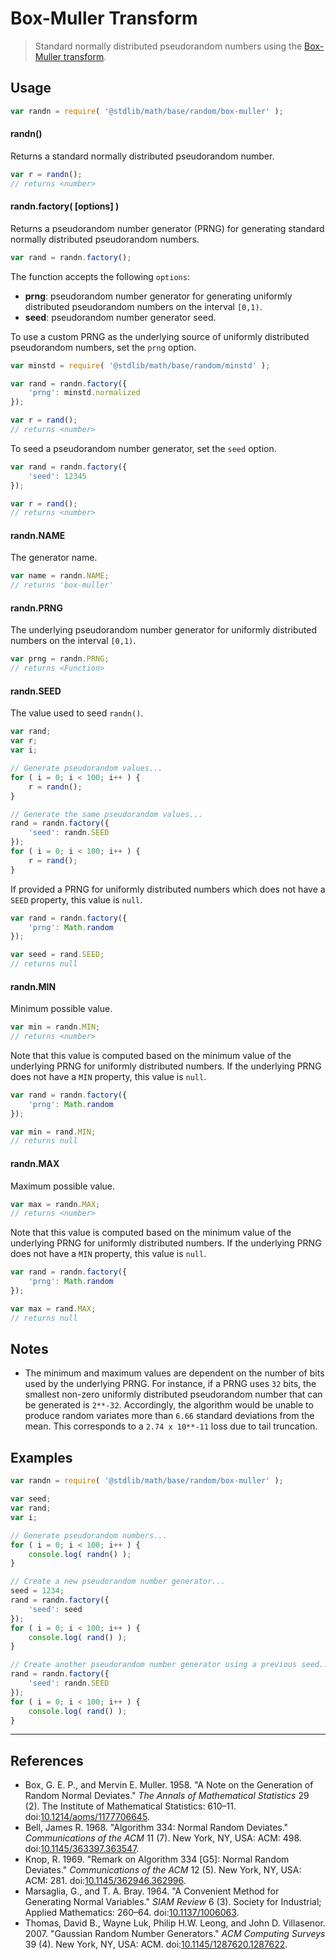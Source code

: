 # Box-Muller Transform

> Standard normally distributed pseudorandom numbers using the [Box-Muller transform][box-muller].


<section class="usage">

## Usage

``` javascript
var randn = require( '@stdlib/math/base/random/box-muller' );
```

#### randn()

Returns a standard normally distributed pseudorandom number.

``` javascript
var r = randn();
// returns <number>
```

#### randn.factory( \[options\] )

Returns a pseudorandom number generator (PRNG) for generating standard normally distributed pseudorandom numbers.

``` javascript
var rand = randn.factory();
```

The function accepts the following `options`:

* __prng__: pseudorandom number generator for generating uniformly distributed pseudorandom numbers on the interval `[0,1)`.
* __seed__: pseudorandom number generator seed.

To use a custom PRNG as the underlying source of uniformly distributed pseudorandom numbers, set the `prng` option.

``` javascript
var minstd = require( '@stdlib/math/base/random/minstd' );

var rand = randn.factory({
    'prng': minstd.normalized
});

var r = rand();
// returns <number>
```

To seed a pseudorandom number generator, set the `seed` option.

``` javascript
var rand = randn.factory({
    'seed': 12345
});

var r = rand();
// returns <number>
```

#### randn.NAME

The generator name.

``` javascript
var name = randn.NAME;
// returns 'box-muller'
```

#### randn.PRNG

The underlying pseudorandom number generator for uniformly distributed numbers on the interval `[0,1)`.

``` javascript
var prng = randn.PRNG;
// returns <Function>
```

#### randn.SEED

The value used to seed `randn()`.

``` javascript
var rand;
var r;
var i;

// Generate pseudorandom values...
for ( i = 0; i < 100; i++ ) {
    r = randn();
}

// Generate the same pseudorandom values...
rand = randn.factory({
    'seed': randn.SEED
});
for ( i = 0; i < 100; i++ ) {
    r = rand();
}
```

If provided a PRNG for uniformly distributed numbers which does not have a `SEED` property, this value is `null`.

``` javascript
var rand = randn.factory({
    'prng': Math.random
});

var seed = rand.SEED;
// returns null
```

#### randn.MIN

Minimum possible value.

``` javascript
var min = randn.MIN;
// returns <number>
```

Note that this value is computed based on the minimum value of the underlying PRNG for uniformly distributed numbers. If the underlying PRNG does not have a `MIN` property, this value is `null`.

``` javascript
var rand = randn.factory({
    'prng': Math.random 
});

var min = rand.MIN;
// returns null
```

#### randn.MAX

Maximum possible value.

``` javascript
var max = randn.MAX;
// returns <number>
```

Note that this value is computed based on the minimum value of the underlying PRNG for uniformly distributed numbers. If the underlying PRNG does not have a `MIN` property, this value is `null`.

``` javascript
var rand = randn.factory({
    'prng': Math.random 
});

var max = rand.MAX;
// returns null
```

</section>

<!-- /.usage -->


<section class="notes">

## Notes

* The minimum and maximum values are dependent on the number of bits used by the underlying PRNG. For instance, if a PRNG uses `32` bits, the smallest non-zero uniformly distributed pseudorandom number that can be generated is `2**-32`. Accordingly, the algorithm would be unable to produce random variates more than `6.66` standard deviations from the mean. This corresponds to a `2.74 x 10**-11` loss due to tail truncation.

</section>

<!-- /.notes -->


<section class="examples">

## Examples

``` javascript
var randn = require( '@stdlib/math/base/random/box-muller' );

var seed;
var rand;
var i;

// Generate pseudorandom numbers...
for ( i = 0; i < 100; i++ ) {
    console.log( randn() );
}

// Create a new pseudorandom number generator...
seed = 1234;
rand = randn.factory({
    'seed': seed
});
for ( i = 0; i < 100; i++ ) {
    console.log( rand() );
}

// Create another pseudorandom number generator using a previous seed...
rand = randn.factory({
    'seed': randn.SEED
});
for ( i = 0; i < 100; i++ ) {
    console.log( rand() );
}
```

</section>

<!-- /.examples -->


---

<section class="references">

## References

* Box, G. E. P., and Mervin E. Muller. 1958. "A Note on the Generation of Random Normal Deviates." *The Annals of Mathematical Statistics* 29 (2). The Institute of Mathematical Statistics: 610–11. doi:[10.1214/aoms/1177706645][@box:1958].
* Bell, James R. 1968. "Algorithm 334: Normal Random Deviates." *Communications of the ACM* 11 (7). New York, NY, USA: ACM: 498. doi:[10.1145/363397.363547][@bell:1968].
* Knop, R. 1969. "Remark on Algorithm 334 \[G5\]: Normal Random Deviates." *Communications of the ACM* 12 (5). New York, NY, USA: ACM: 281. doi:[10.1145/362946.362996][@knop:1969].
* Marsaglia, G., and T. A. Bray. 1964. "A Convenient Method for Generating Normal Variables." *SIAM Review* 6 (3). Society for Industrial; Applied Mathematics: 260–64. doi:[10.1137/1006063][@marsaglia:1964a].
* Thomas, David B., Wayne Luk, Philip H.W. Leong, and John D. Villasenor. 2007. "Gaussian Random Number Generators." *ACM Computing Surveys* 39 (4). New York, NY, USA: ACM. doi:[10.1145/1287620.1287622][@thomas:2007].

</section>

<!-- /.references -->


<section class="links">

[box-muller]: https://en.wikipedia.org/wiki/Box%E2%80%93Muller_transform

[@box:1958]: http://dx.doi.org/10.1214/aoms/1177706645
[@bell:1968]: http://dx.doi.org/10.1145/363397.363547
[@knop:1969]: http://dx.doi.org/10.1145/362946.362996
[@marsaglia:1964a]: http://dx.doi.org/10.1137/1006063
[@thomas:2007]: http://dx.doi.org/10.1145/1287620.1287622

</section>

<!-- /.links -->
